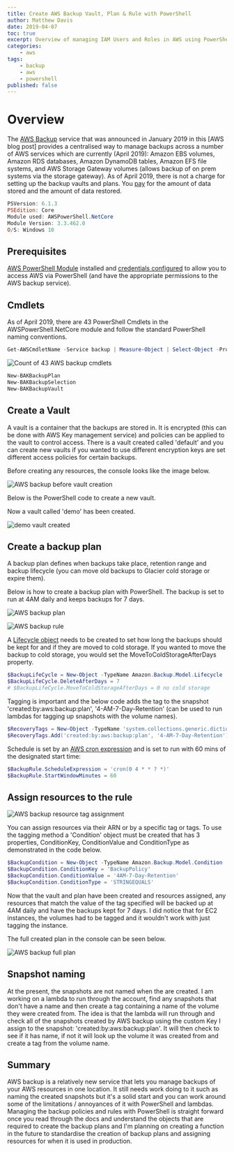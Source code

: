 ```yaml
---
title: Create AWS Backup Vault, Plan & Rule with PowerShell
author: Matthew Davis
date: 2019-04-07
toc: true
excerpt: Overview of managing IAM Users and Roles in AWS using PowerShell
categories:
    - aws
tags:
    - backup
    - aws
    - powershell
published: false
---
```


# Overview

The [AWS Backup] service that was announced in January 2019 in this [AWS blog post] provides a centralised way to manage backups across a number of AWS  services which are currently (April 2019): Amazon EBS volumes, Amazon RDS databases, Amazon DynamoDB tables, Amazon EFS file systems, and AWS Storage Gateway volumes (allows backup of on prem systems via the storage gateway).
As of April 2019, there is not a charge for setting up the backup vaults and plans. You [pay] for the amount of data stored and the amount of data restored.

```powershell
PSVersion: 6.1.3
PSEdition: Core
Module used: AWSPowerShell.NetCore
Module Version: 3.3.462.0
O/S: Windows 10
```

## Prerequisites

[AWS PowerShell Module] installed and [credentials configured] to allow you to access AWS via PowerShell (and have the appropriate permissions to the AWS backup service).

## Cmdlets

As of April 2019, there are 43 PowerShell Cmdlets in the AWSPowerShell.NetCore module and follow the standard PowerShell naming conventions.

```powershell
Get-AWSCmdletName -Service backup | Measure-Object | Select-Object -Property Count
```

![Count of 43 AWS backup cmdlets](/images/aws-backup/back-cmdlets.png)

```powershell
New-BAKBackupPlan
New-BAKBackupSelection
New-BAKBackupVault
```

## Create a Vault

A vault is a container that the backups are stored in. It is encrypted (this can be done with AWS Key management service) and policies can be applied to the vault to control access. There is a vault created called 'default' and you can create new vaults if you wanted to use different encryption keys are set different access policies for certain backups.

Before creating any resources, the console looks like the image below.

![AWS backup before vault creation](/images/aws-backup/new-backup-console.png)

Below is the PowerShell code to create a new vault.

<script src="https://gist.github.com/MatthewJDavis/f975b48e1ad41a665d817c50e910658b.js"></script>

Now a vault called 'demo' has been created.

![demo vault created](/images/aws-backup/demo-vault.png)

## Create a backup plan

A backup plan defines when backups take place, retention range and backup lifecycle (you can move old backups to Glacier cold storage or expire them).

Below is how to create a backup plan with PowerShell. The backup is set to run at 4AM daily and keeps backups for 7 days.

<script src="https://gist.github.com/MatthewJDavis/3a56103be8bfd3bbd62c799625fd79c2.js"></script>

![AWS backup plan](/images/aws-backup/backup-plan.png)

![AWS backup rule](/images/aws-backup/backup-rule.png)

A [Lifecycle object] needs to be created to set how long the backups should be kept for and if they are moved to cold storage.  If you wanted to move the backup to cold storage, you would set the MoveToColdStorageAfterDays property.

```powershell
$BackupLifeCycle = New-Object -TypeName Amazon.Backup.Model.Lifecycle
$BackupLifeCycle.DeleteAfterDays = 7
# $BackupLifeCycle.MoveToColdStorageAfterDays = 0 no cold storage
```

Tagging is important and the below code adds the tag to the snapshot 'created:by:aws:backup:plan', '4-AM-7-Day-Retention' (can be used to run lambdas for tagging up snapshots with the volume names).

```powershell
$RecoveryTags = New-Object -TypeName 'system.collections.generic.dictionary[string,string]'
$RecoveryTags.Add('created:by:aws:backup:plan', '4-AM-7-Day-Retention')
```

Schedule is set by an [AWS cron expression] and is set to run with 60 mins of the designated start time:

```powershell
$BackupRule.ScheduleExpression = 'cron(0 4 * * ? *)'
$BackupRule.StartWindowMinutes = 60
```

## Assign resources to the rule

<script src="https://gist.github.com/MatthewJDavis/8d37b23e6d8bf4a5c0f9be7a8d9e99bc.js"></script>

![AWS backup resource tag assignment](/images/aws-backup/resource-tag.png)

You can assign resources via their ARN or by a specific tag or tags. To use the tagging method a 'Condition' object must be created that has 3 properties, ConditionKey, ConditionValue and ConditionType as demonstrated in the code below.

```powershell
$BackupCondition = New-Object -TypeName Amazon.Backup.Model.Condition
$BackupCondition.ConditionKey = 'BackupPolicy'
$BackupCondition.ConditionValue = '4AM-7-Day-Retention'
$BackupCondition.ConditionType = 'STRINGEQUALS'
```

Now that the vault and plan have been created and resources assigned, any resources that match the value of the tag specified will be backed up at 4AM daily and have the backups kept for 7 days. I did notice that for EC2 instances, the volumes had to be tagged and it wouldn't work with just tagging the instance.

The full created plan in the console can be seen below.

![AWS backup full plan](/images/aws-backup/full-plan.png)

##

## Snapshot naming

At the present, the snapshots are not named when the are created. I am working on a lambda to run through the account, find any snapshots that don't have a name and then create a tag containing a name of the volume they were created from. The idea is that the lambda will run through and check all of the snapshots created by AWS backup using the custom Key I assign to the snapshot: 'created:by:aws:backup:plan'. It will then check to see if it has name, if not it will look up the volume it was created from and create a tag from the volume name.

## Summary

AWS backup is a relatively new service that lets you manage backups of your AWS resources in one location. It still needs work doing to it such as naming the created snapshots but it's a solid start and you can work around some of the limitations / annoyances of it with PowerShell and lambdas.
Managing the backup policies and rules with PowerShell is straight forward once you read through the docs and understand the objects that are required to create the backup plans and I'm planning on creating a function in the future to standardise the creation of backup plans and assigning resources for when it is used in production.

[AWS backup]: https://aws.amazon.com/backup/
[pay]: https://aws.amazon.com/backup/pricing/
[AWS blogpost]: https://aws.amazon.com/blogs/aws/aws-backup-automate-and-centrally-manage-your-backups/
[AWS PowerShell Module]: https://docs.aws.amazon.com/powershell/latest/userguide/pstools-getting-set-up-windows.html
[Credentials Configured]: https://docs.aws.amazon.com/powershell/latest/userguide/specifying-your-aws-credentials.html
[Lifecycle object]:  https://docs.aws.amazon.com/sdkfornet/v3/apidocs/items/Backup/TLifecycle.html
[AWS cron expression]: https://docs.aws.amazon.com/AmazonCloudWatch/latest/events/ScheduledEvents.html